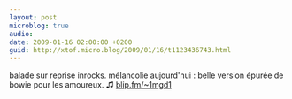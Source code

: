 ```yaml
---
layout: post
microblog: true
audio: 
date: 2009-01-16 02:00:00 +0200
guid: http://xtof.micro.blog/2009/01/16/t1123436743.html
---
```

balade sur reprise inrocks. mélancolie aujourd'hui : belle version épurée de bowie pour les amoureux.  ♫ [blip.fm/~1mgd1](http://blip.fm/~1mgd1)
